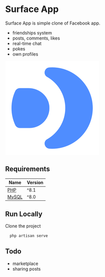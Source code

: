 # Surface App

Surface App is simple clone of Facebook app.

-   friendships system
-   posts, comments, likes
-   real-time chat
-   pokes
-   own profiles

![Surface App Logo](/public/img/Logo.svg)

## Requirements

| Name                            | Version |
| ------------------------------- | ------- |
| [PHP](https://www.php.net/)     | ^8.1    |
| [MySQL](https://www.mysql.com/) | ^8.0    |

## Run Locally

Clone the project

```bash
  php artisan serve
```

## Todo

-   marketplace
-   sharing posts
